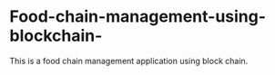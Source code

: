 # Food-chain-management-using-blockchain-
This is a food chain management application using block chain.
